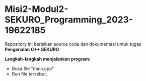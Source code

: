 # Misi2-Modul2-SEKURO_Programming_2023-19622185
Repository ini berisikan source code dan dokumentasi untuk tugas **Pengenalan C++ SEKURO**

**Langkah-langkah menjalankan program:**
- Buka file "main.cpp"
- Run file tersebut.
